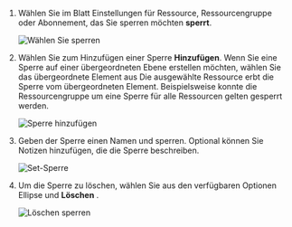 1. Wählen Sie im Blatt Einstellungen für Ressource, Ressourcengruppe oder Abonnement, das Sie sperren möchten **sperrt**.

      ![Wählen Sie sperren](./media/resource-manager-lock-resources/select-lock.png)

2. Wählen Sie zum Hinzufügen einer Sperre **Hinzufügen**. Wenn Sie eine Sperre auf einer übergeordneten Ebene erstellen möchten, wählen Sie das übergeordnete Element aus Die ausgewählte Ressource erbt die Sperre vom übergeordneten Element. Beispielsweise konnte die Ressourcengruppe um eine Sperre für alle Ressourcen gelten gesperrt werden.

      ![Sperre hinzufügen](./media/resource-manager-lock-resources/add-lock.png) 

3. Geben der Sperre einen Namen und sperren. Optional können Sie Notizen hinzufügen, die die Sperre beschreiben.

      ![Set-Sperre](./media/resource-manager-lock-resources/set-lock.png) 

4. Um die Sperre zu löschen, wählen Sie aus den verfügbaren Optionen Ellipse und **Löschen** .

      ![Löschen sperren](./media/resource-manager-lock-resources/delete-lock.png) 
